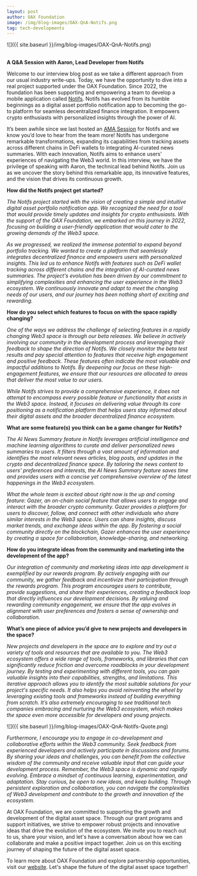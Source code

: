 ```yaml
---
layout: post
author: OAX Foundation
image: /img/blog-images/OAX-QnA-Notifs.png
tag: tech-developments
---
```


![]({{ site.baseurl }}/img/blog-images/OAX-QnA-Notifs.png)

<br><b>A Q&A Session with Aaron, Lead Developer from Notifs</b>

Welcome to our interview blog post as we take a different approach from our usual industry write-ups. Today, we have the opportunity to dive into a real project supported under the OAX Foundation. Since 2022, the foundation has been supporting and empowering a team to develop a mobile application called <a href="https://www.notifs.co/">Notifs</a>. Notifs has evolved from its humble beginnings as a digital asset portfolio notification app to becoming the go-to platform for seamless decentralized finance integration. It empowers crypto enthusiasts with personalized insights through the power of AI.

It’s been awhile since we last hosted an <a href="https://www.notifs.co/blog/june-23-community-highlights-winner-announcement">AMA Session</a> for Notifs and we know you’d love to hear from the team more! Notifs has undergone remarkable transformations, expanding its capabilities from tracking assets across different chains in DeFi wallets to integrating AI-curated news summaries. With each innovation, Notifs aims to enhance users' experiences of navigating the Web3 world. In this interview, we have the privilege of speaking with Aaron, the technical lead behind Notifs. Join us as we uncover the story behind this remarkable app, its innovative features, and the vision that drives its continuous growth.

<b>How did the Notifs project get started?</b>

<i>The Notifs project started with the vision of creating a simple and intuitive digital asset portfolio notification app. We recognized the need for a tool that would provide timely updates and insights for crypto enthusiasts. With the support of the OAX Foundation, we embarked on this journey in 2022, focusing on building a user-friendly application that would cater to the growing demands of the Web3 space.</i>

<i>As we progressed, we realized the immense potential to expand beyond portfolio tracking. We wanted to create a platform that seamlessly integrates decentralized finance and empowers users with personalized insights. This led us to enhance Notifs with features such as DeFi wallet tracking across different chains and the integration of AI-curated news summaries. The project's evolution has been driven by our commitment to simplifying complexities and enhancing the user experience in the Web3 ecosystem. We continuously innovate and adapt to meet the changing needs of our users, and our journey has been nothing short of exciting and rewarding.</i>

<b>How do you select which features to focus on with the space rapidly changing?</b>

<i>One of the ways we address the challenge of selecting features in a rapidly changing Web3 space is through our beta releases. We believe in actively involving our community in the development process and leveraging their feedback to shape the direction of Notifs. We closely monitor the beta test results and pay special attention to features that receive high engagement and positive feedback. These features often indicate the most valuable and impactful additions to Notifs. By deepening our focus on these high-engagement features, we ensure that our resources are allocated to areas that deliver the most value to our users.</i>

<i>While Notifs strives to provide a comprehensive experience, it does not attempt to encompass every possible feature or functionality that exists in the Web3 space. Instead, it focuses on delivering value through its core positioning as a notification platform that helps users stay informed about their digital assets and the broader decentralized finance ecosystem.</i>


<b>What are some feature(s) you think can be a game changer for Notifs?</b>

<i>The AI News Summary feature in Notifs leverages artificial intelligence and machine learning algorithms to curate and deliver personalized news summaries to users. It filters through a vast amount of information and identifies the most relevant news articles, blog posts, and updates in the crypto and decentralized finance space. By tailoring the news content to users' preferences and interests, the AI News Summary feature saves time and provides users with a concise yet comprehensive overview of the latest happenings in the Web3 ecosystem.</i> 

<i>What the whole team is excited about right now is the up and coming feature: Gazer, an on-chain social feature that allows users to engage and interact with the broader crypto community. Gazer provides a platform for users to discover, follow, and connect with other individuals who share similar interests in the Web3 space. Users can share insights, discuss market trends, and exchange ideas within the app. By fostering a social community directly on the blockchain, Gazer enhances the user experience by creating a space for collaboration, knowledge-sharing, and networking.</i>

<b>How do you integrate ideas from the community and marketing into the development of the app?</b>

<i>Our integration of community and marketing ideas into app development is exemplified by our rewards program. By actively engaging with our community, we gather feedback and incentivize their participation through the rewards program. This program encourages users to contribute, provide suggestions, and share their experiences, creating a feedback loop that directly influences our development decisions. By valuing and rewarding community engagement, we ensure that the app evolves in alignment with user preferences and fosters a sense of ownership and collaboration.</i>

<b>What’s one piece of advice you’d give to new projects and developers in the space?</b>

<i>New projects and developers in the space are to explore and try out a variety of tools and resources that are available to you. The Web3 ecosystem offers a wide range of tools, frameworks, and libraries that can significantly reduce friction and overcome roadblocks in your development journey. By testing and experimenting with different tools, you can gain valuable insights into their capabilities, strengths, and limitations. This iterative approach allows you to identify the most suitable solutions for your project's specific needs. It also helps you avoid reinventing the wheel by leveraging existing tools and frameworks instead of building everything from scratch. It’s also extremely encouraging to see traditional tech companies embracing and nurturing the Web3 ecosystem, which makes the space even more accessible for developers and young projects.</i>

![]({{ site.baseurl }}/img/blog-images/OAX-QnA-Notifs-Quote.png)

<i>Furthermore, I encourage you to engage in co-development and collaborative efforts within the Web3 community. Seek feedback from experienced developers and actively participate in discussions and forums. By sharing your ideas and challenges, you can benefit from the collective wisdom of the community and receive valuable input that can guide your development process. Remember, the Web3 space is dynamic and rapidly evolving. Embrace a mindset of continuous learning, experimentation, and adaptation. Stay curious, be open to new ideas, and keep building. Through persistent exploration and collaboration, you can navigate the complexities of Web3 development and contribute to the growth and innovation of the ecosystem.</i>

At OAX Foundation, we are committed to supporting the growth and development of the digital asset space. Through our grant programs and support initiatives, we strive to empower robust projects and innovative ideas that drive the evolution of the ecosystem. We invite you to reach out to us, share your vision, and let's have a conversation about how we can collaborate and make a positive impact together. Join us on this exciting journey of shaping the future of the digital asset space.

To learn more about OAX Foundation and explore partnership opportunities, visit our <a href="https://www.oax.org/grant-program/">website</a>. Let's shape the future of the digital asset space together!


